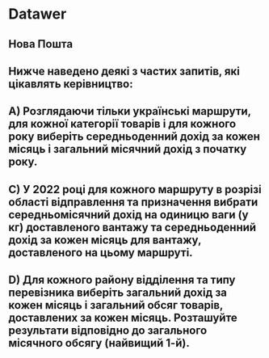 # Datawer
<h2> Нова Пошта </h2>
<h2>Нижче наведено деякі з частих запитів, які цікавлять керівництво:</h2>
<h2> A) Розглядаючи тільки українські маршрути, для кожної категорії товарів і для кожного року виберіть середньоденний дохід за кожен місяць і загальний місячний дохід з початку року. </h2>

<h2> C) У 2022 році для кожного маршруту в розрізі області відправлення та призначення вибрати середньомісячний дохід на одиницю ваги (у кг) доставленого вантажу та середньоденний дохід за кожен місяць для вантажу, доставленого на цьому маршруті.</h2>
<h2> D) Для кожного району відділення та типу перевізника виберіть загальний дохід за кожен місяць і загальний обсяг товарів, доставлених за кожен місяць. Розташуйте результати відповідно до загального місячного обсягу (найвищий 1-й).</h2>
